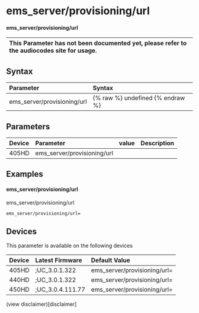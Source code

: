 ﻿---
description: ems_server/provisioning/url
search:
    keywords: ['ems_server','provisioning','url']
---

# ems_server/provisioning/url

#### ems_server/provisioning/url


| This Parameter has not been documented yet, please refer to the audiocodes site for usage.  |
| :--- |

## Syntax
| Parameter | Syntax |
| :--- | :--- |
|ems_server/provisioning/url | {% raw %} undefined {% endraw %} |

## Parameters
|Device|Parameter|value|Description|
|:---|:---|:---|:---|
| 405HD | ems_server/provisioning/url |  |  |

## Examples
#### ems_server/provisioning/url

ems_server/provisioning/url

```
ems_server/provisioning/url=
```

## Devices
This parameter is available on the following devices

| Device | Latest Firmware | Default Value |
|:---|:---|:---|
| 405HD | ;UC_3.0.1.322 | ems_server/provisioning/url= 
| 440HD | ;UC_3.0.1.322 | ems_server/provisioning/url= 
| 450HD | ;UC_3.0.4.111.77 | ems_server/provisioning/url= 

(view disclaimer)[disclaimer]
